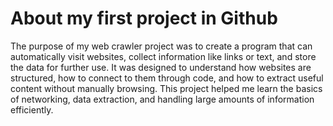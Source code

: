 # About my first project in Github
The purpose of my web crawler project was to create a program that can automatically visit websites, collect information like links or text, and store the data for further use. It was designed to understand how websites are structured, how to connect to them through code, and how to extract useful content without manually browsing. This project helped me learn the basics of networking, data extraction, and handling large amounts of information efficiently.
